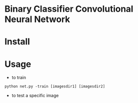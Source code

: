 # Binary Classifier Convolutional Neural Network

# Install

# Usage
* to train
```
python net.py -train [imagesdir1] [imagesdir2]
```
* to test a specific image
